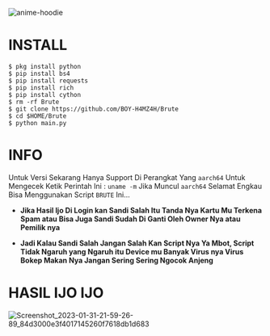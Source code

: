 ![anime-hoodie](https://user-images.githubusercontent.com/88397313/224859880-a2f2772c-b2c7-4c47-9649-7493bab64a99.gif)
# INSTALL
```
$ pkg install python
$ pip install bs4
$ pip install requests
$ pip install rich
$ pip install cython
$ rm -rf Brute
$ git clone https://github.com/BOY-H4MZ4H/Brute
$ cd $HOME/Brute
$ python main.py
```

# INFO

Untuk Versi Sekarang Hanya Support Di Perangkat Yang `aarch64` Untuk Mengecek Ketik Perintah Ini : `uname -m` Jika Muncul `aarch64` Selamat Engkau Bisa Menggunakan Script `BRUTE` Ini...

- **Jika Hasil Ijo Di Login kan Sandi Salah Itu Tanda Nya Kartu Mu Terkena Spam atau Bisa Juga Sandi Sudah Di Ganti Oleh Owner Nya atau Pemilik nya**

- **Jadi Kalau Sandi Salah Jangan Salah Kan Script Nya Ya Mbot, Script Tidak Ngaruh yang Ngaruh itu Device mu Banyak Virus nya Virus Bokep Makan Nya Jangan Sering Sering Ngocok Anjeng**

# HASIL IJO IJO
![Screenshot_2023-01-31-21-59-26-89_84d3000e3f4017145260f7618db1d683](https://user-images.githubusercontent.com/88397313/215881259-28b02085-45c3-4cb2-a9d2-ecb89e395c18.png)
